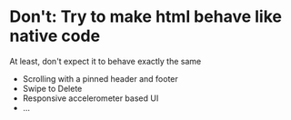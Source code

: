 # Don't: Try to make html behave like native code

At least, don't expect it to behave exactly the same

<ul>
  <li class="step">Scrolling with a pinned header and footer</li>
  <li class="step">Swipe to Delete</li>
  <li class="step">Responsive accelerometer based UI</li>
  <li class="step">...</li>
</ul>
